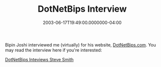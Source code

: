 ﻿---
title: DotNetBips Interview
date: "2003-06-17T19:49:00.0000000-04:00"
description: "Bipin Joshi interviewed me (virtually) for his website, DotNetBips.com. You may read the interview here if you're interested:"
featuredImage: /img/default-post-image.jpg
---

Bipin Joshi interviewed me (virtually) for his website, [DotNetBips.com](http://dotnetbips.com/). You may read the interview here if you're interested:

[DotNetBips Inteviews Steve Smith](http://www.dotnetbips.com/displayarticle.aspx?id=199)

